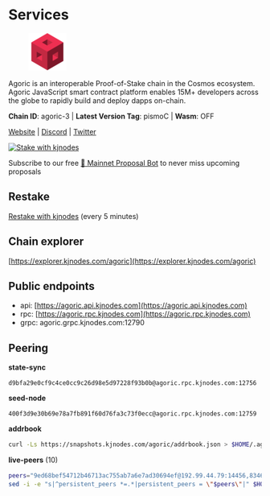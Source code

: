 # Services

<figure><img src="https://raw.githubusercontent.com/kj89/cosmos-images/main/logos/agoric.png" alt=""><figcaption></figcaption></figure>

Agoric is an interoperable Proof-of-Stake chain in the Cosmos ecosystem.  Agoric JavaScript smart contract platform enables 15M+ developers across the  globe to rapidly build and deploy dapps on-chain.

**Chain ID**: agoric-3 | **Latest Version Tag**: pismoC | **Wasm**: OFF

[Website](https://agoric.com) | [Discord](https://discord.com/invite/qDW8DRes4s) | [Twitter](https://twitter.com/agoric)

[![Stake with kjnodes](https://i.ibb.co/cr44Q8j/button-stake-with-kjnodes.png)](https://restake.app/agoric/agoricvaloper1ku5sm2twlsywdrp4wz3kfwgyrtqtp0lpr3nvk8)

Subscribe to our free [🤖 Mainnet Proposal Bot](https://t.me/kjnodes_proposal_bot) to never miss upcoming proposals

## Restake

[Restake with kjnodes](https://restake.app/agoric/agoricvaloper1ku5sm2twlsywdrp4wz3kfwgyrtqtp0lpr3nvk8) (every 5 minutes)
## Chain explorer
[https://explorer.kjnodes.com/agoric](https://explorer.kjnodes.com/agoric)

## Public endpoints

* api: [https://agoric.api.kjnodes.com](https://agoric.api.kjnodes.com)
* rpc: [https://agoric.rpc.kjnodes.com](https://agoric.rpc.kjnodes.com)
* grpc: agoric.grpc.kjnodes.com:12790

## Peering

**state-sync**

```text
d9bfa29e0cf9c4ce0cc9c26d98e5d97228f93b0b@agoric.rpc.kjnodes.com:12756
```

**seed-node**

```text
400f3d9e30b69e78a7fb891f60d76fa3c73f0ecc@agoric.rpc.kjnodes.com:12759
```

**addrbook**
```bash
curl -Ls https://snapshots.kjnodes.com/agoric/addrbook.json > $HOME/.agoric/config/addrbook.json
```

**live-peers** (10)
```bash
peers="9ed68bef54712b46713ac755ab7a6e7ad30694ef@192.99.44.79:14456,8346a2f94b41b8f0d43c49e37ca2ffc9855936b7@34.28.102.95:26656,b8701af626159c0aac2d47b6009ce22988c32813@14.224.158.246:26656,15f63de308337b66d8918ffaa74c6e956991bee9@138.201.120.161:28357,f8ff12a774770fea36beadb303ccffc86863c6ec@65.109.69.59:14456,ca4c3b9d0cf78d934a3b972c328db2e4a9a66c42@64.32.40.114:26656,47c35c8137ad2098e0b2a79077fea93a530034d8@185.144.83.130:26656,d9bfa29e0cf9c4ce0cc9c26d98e5d97228f93b0b@65.109.88.38:12756,d03a9974f14ae380fdb7caf46ec71ce5278f0356@34.72.231.9:26656,1c9a5b1d34b9e6f184b2dcb18ed068cf0c282e50@51.79.98.163:26656"
sed -i -e "s|^persistent_peers *=.*|persistent_peers = \"$peers\"|" $HOME/.agoric/config/config.toml
```
